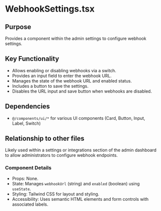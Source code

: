 # WebhookSettings.tsx

## Purpose
Provides a component within the admin settings to configure webhook settings.

## Key Functionality
- Allows enabling or disabling webhooks via a switch.
- Provides an input field to enter the webhook URL.
- Manages the state of the webhook URL and enabled status.
- Includes a button to save the settings.
- Disables the URL input and save button when webhooks are disabled.

## Dependencies
- `@/components/ui/*` for various UI components (Card, Button, Input, Label, Switch)

## Relationship to other files
Likely used within a settings or integrations section of the admin dashboard to allow administrators to configure webhook endpoints.

### Component Details
- Props: None.
- State: Manages `webhookUrl` (string) and `enabled` (boolean) using `useState`.
- Styling: Tailwind CSS for layout and styling.
- Accessibility: Uses semantic HTML elements and form controls with associated labels.